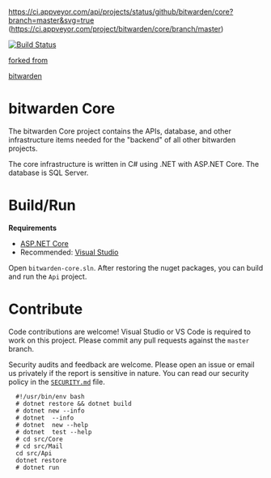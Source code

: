 https://ci.appveyor.com/api/projects/status/github/bitwarden/core?branch=master&svg=true 
(https://ci.appveyor.com/project/bitwarden/core/branch/master)

[![Build Status](https://secure.travis-ci.org/robisys/core.svg?branch=master)](https://travis-ci.org/robisys/core)

[forked from](https://github.com/bitwarden/core)

[bitwarden](https://github.com/bitwarden)

# bitwarden Core

The bitwarden Core project contains the APIs, database, and other infrastructure items needed for the "backend" of all other bitwarden projects.

The core infrastructure is written in C# using .NET with ASP.NET Core. The database is SQL Server.

# Build/Run

**Requirements**

- [ASP.NET Core](https://dot.net)
- Recommended: [Visual Studio](https://www.visualstudio.com/)

Open `bitwarden-core.sln`. After restoring the nuget packages, you can build and run the `Api` project.

# Contribute

Code contributions are welcome! Visual Studio or VS Code is required to work on this project. Please commit any pull requests against the `master` branch.

Security audits and feedback are welcome. Please open an issue or email us privately if the report is sensitive in nature. You can read our security policy in the [`SECURITY.md`](SECURITY.md) file.

      #!/usr/bin/env bash
      # dotnet restore && dotnet build
      # dotnet new --info
      # dotnet  --info
      # dotnet  new --help
      # dotnet  test --help
      # cd src/Core
      # cd src/Mail
      cd src/Api
      dotnet restore
      # dotnet run
